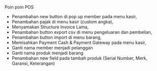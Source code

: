 Poin poin POS
- Penambahan new button di pop up member pada menu kasir,
- Penambahan pajak di menu kasir (custom angka),
- Menyamakan Structure Invoice Lama,
- Penambahan button export csv di menu pengeluaran dan pembelian,
- Penambahan button import di menu barang,
- Memisahkan Payment Cash & Payment Gateway pada menu kasir,
- Ganti nama member menjadi pelanggan
- Ganti nama produk menjadi barang
- Penambahan new field pada tambah produk (Serial Number, Merk, Garansi, Keterangan)